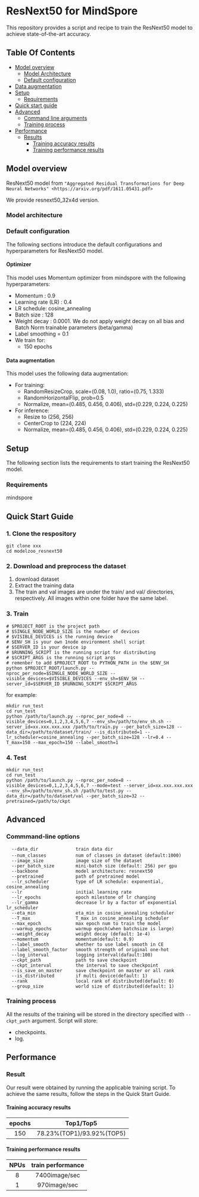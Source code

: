 # ResNext50 for MindSpore

This repository provides a script and recipe to train the ResNext50 model to achieve state-of-the-art accuracy.

## Table Of Contents

* [Model overview](#model-overview)
  * [Model Architecture](#model-architecture)  
  * [Default configuration](#default-configuration)
* [Data augmentation](#data-augmentation)
* [Setup](#setup)
  * [Requirements](#requirements)
* [Quick start guide](#quick-start-guide)
* [Advanced](#advanced)
  * [Command line arguments](#command-line-arguments)
  * [Training process](#training-process)
* [Performance](#performance)
  * [Results](#results)
    * [Training accuracy results](#training-accuracy-results)
    * [Training performance results](#training-performance-results)


## Model overview

ResNext50 model from
    `"Aggregated Residual Transformations for Deep Neural Networks" <https://arxiv.org/pdf/1611.05431.pdf>`

We provide resnext50_32x4d version.
	
### Model architecture


### Default configuration

The following sections introduce the default configurations and hyperparameters for ResNext50 model.

#### Optimizer

This model uses Momentum optimizer from mindspore with the following hyperparameters:

- Momentum : 0.9
- Learning rate (LR) : 0.4
- LR schedule: cosine_annealing
- Batch size : 128
- Weight decay :  0.0001. We do not apply weight decay on all bias and Batch Norm trainable parameters (beta/gamma)
- Label smoothing = 0.1
- We train for:
  - 150 epochs

#### Data augmentation

This model uses the following data augmentation:

- For training:
  - RandomResizeCrop, scale=(0.08, 1.0), ratio=(0.75, 1.333)
  - RandomHorizontalFlip, prob=0.5
  - Normalize, mean=(0.485, 0.456, 0.406), std=(0.229, 0.224, 0.225)
- For inference:
  - Resize to (256, 256)
  - CenterCrop to (224, 224)
  - Normalize, mean=(0.485, 0.456, 0.406), std=(0.229, 0.224, 0.225)

## Setup
The following section lists the requirements to start training the ResNext50 model.
### Requirements

mindspore

## Quick Start Guide

### 1. Clone the respository

```shell
git clone xxx
cd modelzoo_resnext50
```

### 2. Download and preprocess the dataset

1. download dataset
2. Extract the training data
3. The train and val images are under the train/ and val/ directories, respectively. All images within one folder have the same label.

### 3. Train

```shell
# $PROJECT_ROOT is the project path
# $SINGLE_NODE_WORLD_SIZE is the number of devices
# $VISIBLE_DEVICES is the running device
# $ENV_SH is your own 1node environment shell script
# $SERVER_ID is your device ip
# $RUNNING_SCRIPT is the running script for distributing
# $SCRIPT_ARGS is the running script args
# remenber to add $PROJECT_ROOT to PYTHON_PATH in the $ENV_SH
python $PROJECT_ROOT/launch.py --nproc_per_node=$SINGLE_NODE_WORLD_SIZE --visible_devices=$VISIBLE_DEVICES --env_sh=$ENV_SH --server_id=$SERVER_ID $RUNNING_SCRIPT $SCRIPT_ARGS
```

for example:

```shell
mkdir run_test
cd run_test
python /path/to/launch.py --nproc_per_node=8 --visible_devices=0,1,2,3,4,5,6,7 --env_sh=/path/to/env_sh.sh --server_id=xx.xxx.xxx.xxx /path/to/train.py --per_batch_size=128 --data_dir=/path/to/dataset/train/ --is_distributed=1 --lr_scheduler=cosine_annealing --per_batch_size=128 --lr=0.4 --T_max=150 --max_epoch=150 --label_smooth=1
```

### 4. Test

```shell
mkdir run_test
cd run_test
python /path/to/launch.py --nproc_per_node=8 --visible_devices=0,1,2,3,4,5,6,7 --mode=test --server_id=xx.xxx.xxx.xxx --env_sh=/path/to/env_sh.sh /path/to/test.py --data_dir=/path/to/dataset/val --per_batch_size=32 --pretrained=/path/to/ckpt
```
## Advanced
### Commmand-line options

```
  --data_dir              train data dir
  --num_classes           num of classes in dataset（default:1000)
  --image_size            image size of the dataset
  --per_batch_size        mini-batch size (default: 256) per gpu
  --backbone              model architecture: resnext50
  --pretrained            path of pretrained model
  --lr_scheduler          type of LR schedule: exponential, cosine_annealing
  --lr                    initial learning rate
  --lr_epochs             epoch milestone of lr changing
  --lr_gamma              decrease lr by a factor of exponential lr_scheduler
  --eta_min               eta_min in cosine_annealing scheduler
  --T_max                 T_max in cosine_annealing scheduler
  --max_epoch             max epoch num to train the model
  --warmup_epochs         warmup epoch(when batchsize is large)
  --weight_decay          weight decay (default: 1e-4)
  --momentum              momentum(default: 0.9)
  --label_smooth          whether to use label smooth in CE
  --label_smooth_factor   smooth strength of original one-hot
  --log_interval          logging interval(dafault:100)
  --ckpt_path             path to save checkpoint
  --ckpt_interval         the interval to save checkpoint
  --is_save_on_master     save checkpoint on master or all rank
  --is_distributed        if multi device(default: 1)
  --rank                  local rank of distributed(default: 0)
  --group_size            world size of distributed(default: 1)
```

### Training process

All the results of the training will be stored in the directory specified with `--ckpt_path` argument.
Script will store:
 - checkpoints.
 - log.
 
## Performance

### Result

Our result were obtained by running the applicable training script. To achieve the same results, follow the steps in the Quick Start Guide.

#### Training accuracy results

| **epochs** |   Top1/Top5   |
| :--------: | :-----------: |
|     150     |  78.23%(TOP1)/93.92%(TOP5) |

#### Training performance results

| **NPUs** | train performance |
| :------: | :---------------: |
|    8     |   7400image/sec   |
|    1     |   970image/sec   |
